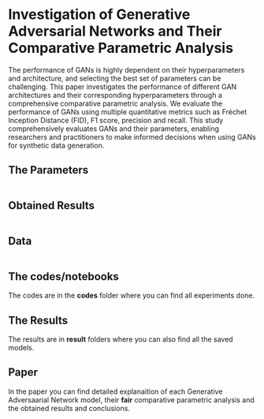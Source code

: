 # Investigation of Generative Adversarial Networks and Their Comparative Parametric Analysis

The performance of GANs is highly dependent on their hyperparameters and architecture, and selecting the best set of parameters
can be challenging. This paper investigates the performance of different GAN architectures and their corresponding hyperparameters through a comprehensive comparative parametric analysis. We evaluate the performance of GANs using multiple quantitative metrics such as Fréchet Inception Distance (FID), F1 score, precision and recall. This study comprehensively evaluates GANs and their parameters, enabling researchers and practitioners to make informed decisions when using GANs for synthetic data generation.

## The Parameters
<img src = "">

## Obtained Results
<img src="">

## Data
<img src = "">

## The codes/notebooks
The codes are in the **codes** folder where you can find all experiments done.

## The Results
The results are in **result** folders where you can also find all the saved models.

## Paper
In the paper you can find detailed explanaition of each Generative Adversaarial Network model, their **fair** comparative parametric analysis and the obtained results and conclusions.

